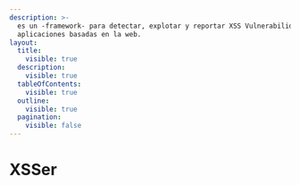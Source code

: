 ```yaml
---
description: >-
  es un -framework- para detectar, explotar y reportar XSS Vulnerabilidades en
  aplicaciones basadas en la web.
layout:
  title:
    visible: true
  description:
    visible: true
  tableOfContents:
    visible: true
  outline:
    visible: true
  pagination:
    visible: false
---
```


# XSSer


